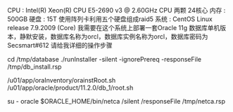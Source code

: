CPU : Intel(R) Xeon(R) CPU E5-2690 v3 @ 2.60GHz CPU 两颗 24核心
内存 : 500GB
硬盘 : 15T 使用阵列卡利用五个硬盘组成raid5
系统 : CentOS Linux release 7.9.2009 (Core)
我需要在这个系统上部署一套Oracle 11g 数据库单机版本，静默安装，数据库名称为orcl，数据库实例名称为orcl，数据库密码为Secsmart#612
请给我详细的操作步骤

cd /tmp/database
./runInstaller -silent -ignorePrereq -responseFile /tmp/db_install.rsp

/u01/app/oraInventory/orainstRoot.sh
/u01/app/oracle/product/11.2.0/db_1/root.sh



su - oracle
$ORACLE_HOME/bin/netca /silent /responseFile /tmp/netca.rsp